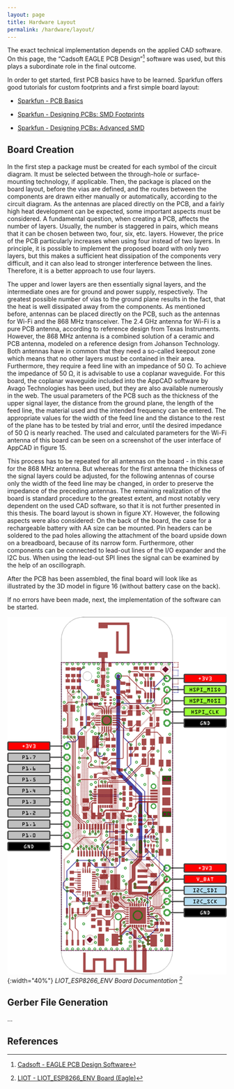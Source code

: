 ```yaml
---
layout: page
title: Hardware Layout
permalink: /hardware/layout/
---
```


The exact technical implementation depends on the applied CAD software.
On this page, the “Cadsoft EAGLE PCB Design”[^eagle] software was used, but this plays a subordinate role in the final outcome.

In order to get started, first PCB basics have to be learned.
Sparkfun offers good tutorials for custom footprints and a first simple board layout:

* [Sparkfun - PCB Basics](https://learn.sparkfun.com/tutorials/pcb-basics)

* [Sparkfun - Designing PCBs: SMD Footprints](https://learn.sparkfun.com/tutorials/designing-pcbs-smd-footprints)

* [Sparkfun - Designing PCBs: Advanced SMD](https://learn.sparkfun.com/tutorials/designing-pcbs-advanced-smd)


Board Creation
--------------

In the first step a package must be created for each symbol of the circuit diagram.
It must be selected between the through-hole or surface-mounting technology, if applicable. 
Then, the package is placed on the board layout, before the vias are defined, and the routes between the components are drawn either manually or automatically,
according to the circuit diagram. As the antennas are placed directly on the PCB, and a fairly high heat development can be expected, some important aspects must be considered.
A fundamental question, when creating a PCB, affects the number of layers.
Usually, the number is staggered in pairs, which means that it can be chosen between two, four, six, etc. layers.
However, the price of the PCB particularly increases when using four instead of two layers.
In principle, it is possible to implement the proposed board with only two layers, but this makes a sufficient heat dissipation of the components very difficult, and it can also lead to stronger interference between the lines.
Therefore, it is a better approach to use four layers.

The upper and lower layers are then essentially signal layers, and the intermediate ones are for ground and power supply, respectively.
The greatest possible number of vias to the ground plane results in the fact, that the heat is well dissipated away from the components.
As mentioned before, antennas can be placed directly on the PCB, such as the antennas for Wi-Fi and the 868 MHz transceiver. The 2.4 GHz antenna for Wi-Fi is a pure PCB antenna, according to reference design from Texas Instruments.
However, the 868 MHz antenna is a combined solution of a ceramic and PCB antenna, modeled on a reference design from Johanson Technology.
Both antennas have in common that they need a so-called keepout zone which means that no other layers must be contained in their area.
Furthermore, they require a feed line with an impedance of 50 Ω.
To achieve the impedance of 50 Ω, it is advisable to use a coplanar waveguide.
For this board, the coplanar waveguide included into the AppCAD software by Avago Technologies has been used, but they are also available numerously in the web.
The usual parameters of the PCB such as the thickness of the upper signal layer, the distance from the ground plane, the length of the feed line, the material used and the intended frequency can be entered.
The appropriate values for the width of the feed line and the distance to the rest of the plane has to be tested by trial and error, until the desired impedance of 50 Ω is nearly reached.
The used and calculated parameters for the Wi-Fi antenna of this board can be seen on a screenshot of the user interface of AppCAD in figure 15.

This process has to be repeated for all antennas on the board - in this case for the 868 MHz antenna.
But whereas for the first antenna the thickness of the signal layers could be adjusted, for the following antennas of course only the width of the feed line may be changed, in order to preserve the impedance of the preceding antennas.
The remaining realization of the board is standard procedure to the greatest extent, and most notably very dependent on the used CAD software, so that it is not further presented in this thesis.
The board layout is shown in figure XY.
However, the following aspects were also considered: On the back of the board, the case for a rechargeable battery with AA size can be mounted.
Pin headers can be soldered to the pad holes allowing the attachment of the board upside down on a breadboard, because of its narrow form.
Furthermore, other components can be connected to lead-out lines of the I/O expander and the I2C bus.
When using the lead-out SPI lines the signal can be examined by the help of an oscillograph.

After the PCB has been assembled, the final board will look like as illustrated by the 3D model in figure 16 (without battery case on the back).

If no errors have been made, next, the implementation of the software can be started.

![LIOT_ESP8266_ENV Board Documentation](/media/liot_esp8266_env/liot_esp8266_env-board-docu.png){:width="40%"}
*LIOT_ESP8266_ENV Board Documentation [^board]*


Gerber File Generation
----------------------

...


References
----------

[^eagle]: [Cadsoft - EAGLE PCB Design Software](https://cadsoft.io)

[^board]: [LIOT - LIOT_ESP8266_ENV Board (Eagle)](/media/liot_esp8266_env/documents/liot_esp8266_env.brd)